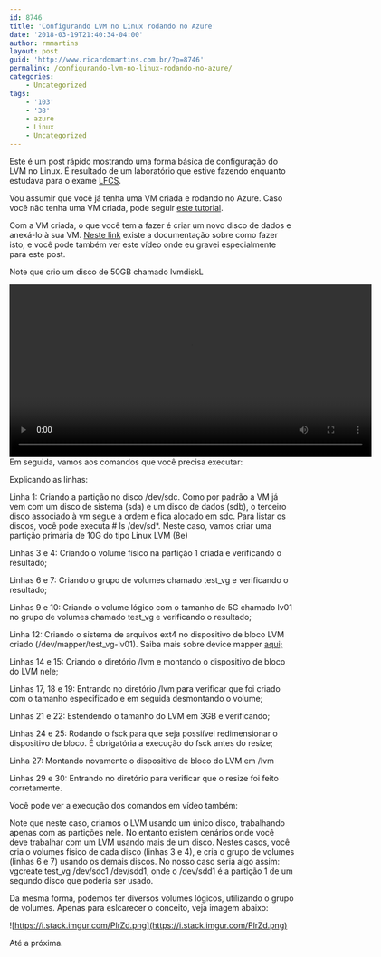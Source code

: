 ```yaml
---
id: 8746
title: 'Configurando LVM no Linux rodando no Azure'
date: '2018-03-19T21:40:34-04:00'
author: rmmartins
layout: post
guid: 'http://www.ricardomartins.com.br/?p=8746'
permalink: /configurando-lvm-no-linux-rodando-no-azure/
categories:
    - Uncategorized
tags:
    - '103'
    - '38'
    - azure
    - Linux
    - Uncategorized
---
```


Este é um post rápido mostrando uma forma básica de configuração do LVM no Linux. É resultado de um laboratório que estive fazendo enquanto estudava para o exame [LFCS](https://training.linuxfoundation.org/certification/lfcs).

Vou assumir que você já tenha uma VM criada e rodando no Azure. Caso você não tenha uma VM criada, pode seguir [este tutorial](https://docs.microsoft.com/en-us/azure/virtual-machines/linux/tutorial-manage-vm).

Com a VM criada, o que você tem a fazer é criar um novo disco de dados e anexá-lo à sua VM. [Neste link](https://docs.microsoft.com/en-us/azure/virtual-machines/linux/attach-disk-portal) existe a documentação sobre como fazer isto, e você pode também ver este vídeo onde eu gravei especialmente para este post.

Note que crio um disco de 50GB chamado lvmdiskL

<div class="wp-video" style="width: 640px;"><video class="wp-video-shortcode" controls="controls" height="305" id="video-8746-1" preload="metadata" width="640"><source src="/wp-content/uploads/2018/03/lvmdisk.mp4?_=1" type="video/mp4"></source>[/wp-content/uploads/2018/03/lvmdisk.mp4](/wp-content/uploads/2018/03/lvmdisk.mp4)</video></div>Em seguida, vamos aos comandos que você precisa executar:

<script src="https://gist.github.com/rmmartins/59ce1c12ff61d7c7bae6303372874885.js"></script>

Explicando as linhas:

Linha 1: Criando a partição no disco /dev/sdc. Como por padrão a VM já vem com um disco de sistema (sda) e um disco de dados (sdb), o terceiro disco associado à vm segue a ordem e fica alocado em sdc. Para listar os discos, você pode executa # ls /dev/sd\*. Neste caso, vamos criar uma partição primária de 10G do tipo Linux LVM (8e)

Linhas 3 e 4: Criando o volume físico na partição 1 criada e verificando o resultado;

Linhas 6 e 7: Criando o grupo de volumes chamado test\_vg e verificando o resultado;

Linhas 9 e 10: Criando o volume lógico com o tamanho de 5G chamado lv01 no grupo de volumes chamado test\_vg e verificando o resultado;

Linha 12: Criando o sistema de arquivos ext4 no dispositivo de bloco LVM criado (/dev/mapper/test\_vg-lv01). Saiba mais sobre device mapper [aqui;](https://en.wikipedia.org/wiki/Device_mapper)

Linhas 14 e 15: Criando o diretório /lvm e montando o dispositivo de bloco do LVM nele;

Linhas 17, 18 e 19: Entrando no diretório /lvm para verificar que foi criado com o tamanho especificado e em seguida desmontando o volume;

Linhas 21 e 22: Estendendo o tamanho do LVM em 3GB e verificando;

Linhas 24 e 25: Rodando o fsck para que seja possiível redimensionar o dispositivo de bloco. É obrigatória a execução do fsck antes do resize;

Linha 27: Montando novamente o dispositivo de bloco do LVM em /lvm

Linhas 29 e 30: Entrando no diretório para verificar que o resize foi feito corretamente.

Você pode ver a execução dos comandos em vídeo também:

<script async="" id="asciicast-169330" src="https://asciinema.org/a/169330.js"></script>

Note que neste caso, criamos o LVM usando um único disco, trabalhando apenas com as partições nele. No entanto existem cenários onde você deve trabalhar com um LVM usando mais de um disco. Nestes casos, você cria o volumes físico de cada disco (linhas 3 e 4), e cria o grupo de volumes (linhas 6 e 7) usando os demais discos. No nosso caso seria algo assim: vgcreate test\_vg /dev/sdc1 /dev/sdd1, onde o /dev/sdd1 é a partição 1 de um segundo disco que poderia ser usado.

Da mesma forma, podemos ter diversos volumes lógicos, utilizando o grupo de volumes. Apenas para eslcarecer o conceito, veja imagem abaixo:

![https://i.stack.imgur.com/PlrZd.png](https://i.stack.imgur.com/PlrZd.png)

Até a próxima.